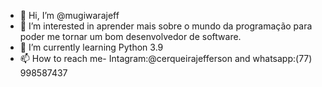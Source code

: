 - 👋 Hi, I’m @mugiwarajeff
- 👀 I’m interested in  aprender mais sobre o mundo da programação para poder me tornar um bom desenvolvedor de software.
- 🌱 I’m currently learning  Python 3.9
- 📫 How to reach me- Intagram:@cerqueirajefferson and whatsapp:(77) 998587437

<!---
mugiwarajeff/mugiwarajeff is a ✨ special ✨ repository because its `README.md` (this file) appears on your GitHub profile.
You can click the Preview link to take a look at your changes.
--->
